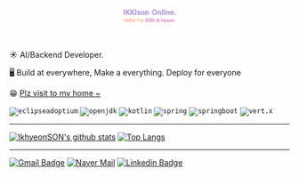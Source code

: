 <p align="center"><a href="https://ikkison.github.io"><img width="20%" alt="IKKIson Online." src="./assets/IKKIson_online_banner.png" /></a></p>

<br />

☀️ AI/Backend Developer.

🖥️ Build at everywhere, Make a everything. Deploy for everyone

😁 [Plz visit to my home ~](https://ikkison.github.io)

<code><img height="20" alt="eclipseadoptium" src="https://img.shields.io/badge/-FF1464?style=for-the-badge&logo=eclipseadoptium&logoColor=white"></code>
<code><img height="20" alt="openjdk" src="https://img.shields.io/badge/-000000?style=for-the-badge&logo=openjdk&logoColor=white"></code>
<code><img height="20" alt="kotlin" src="https://img.shields.io/badge/-7F52FF?style=for-the-badge&logo=kotlin&logoColor=white"></code>
<code><img height="20" alt="spring" src="https://img.shields.io/badge/-6DB33F?style=for-the-badge&logo=spring&logoColor=white"></code>
<code><img height="20" alt="springboot" src="https://img.shields.io/badge/-6DB33F?style=for-the-badge&logo=springboot&logoColor=white"></code>
<code><img height="20" alt="vert.x" src="https://img.shields.io/badge/-782A90?style=for-the-badge&logo=eclipsevertdotx"></code>

---

[![IkhyeonSON's github stats](https://github-readme-stats.vercel.app/api?username=IKKIson&count_private=true&theme=chartreuse-dark&show_icons=true)](https://github.com/anuraghazra/github-readme-stats) [![Top Langs](https://github-readme-stats.vercel.app/api/top-langs/?username=IKKIson&layout=compact&hide=css,html,javascript)](https://github.com/anuraghazra/github-readme-stats)

---

[![Gmail Badge](https://img.shields.io/badge/Gmail-d14836?style=for-the-badge&logo=Gmail&logoColor=white&link=mailto:shout2517@gmail.com)](mailto:shout2517@gmail.com) [![Naver Mail](https://img.shields.io/badge/naver-03C75A?style=for-the-badge&logo=naver&logoColor=white)](mailto:shout2517@naver.com) [![Linkedin Badge](https://img.shields.io/badge/-LinkedIn-blue?style=for-the-badge&logo=logmein&logoColor=white&link=https://www.linkedin.com/in/ikhyeon-son-a81487131/)](https://www.linkedin.com/in/ikhyeon-son-a81487131/)

